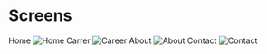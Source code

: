 # Screens
Home
<img src="https://github.com/manojodela/Screens/blob/master/Home.png" alt="Home" />
Carrer
<img src="https://github.com/manojodela/Screens/blob/master/Carreer.png" alt="Career" />
About
<img src="https://github.com/manojodela/Screens/blob/master/AboutUs.png" alt="About" />
Contact
<img src="https://github.com/manojodela/Screens/blob/master/Contact.png" alt="Contact" />
